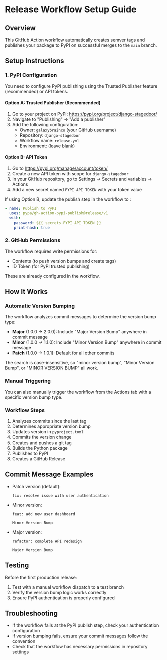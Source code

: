 # Release Workflow Setup Guide

## Overview

This GitHub Action workflow automatically creates semver tags and publishes your package to PyPI on successful merges to the `main` branch.

## Setup Instructions

### 1. PyPI Configuration

You need to configure PyPI publishing using the Trusted Publisher feature (recommended) or API tokens.

#### Option A: Trusted Publisher (Recommended)

1. Go to your project on PyPI: https://pypi.org/project/django-stagedoor/
2. Navigate to "Publishing" → "Add a publisher"
3. Add the following configuration:
   - Owner: `galaxybrainco` (your GitHub username)
   - Repository: `django-stagedoor`
   - Workflow name: `release.yml`
   - Environment: (leave blank)

#### Option B: API Token

1. Go to https://pypi.org/manage/account/token/
2. Create a new API token with scope for `django-stagedoor`
3. In your GitHub repository, go to Settings → Secrets and variables → Actions
4. Add a new secret named `PYPI_API_TOKEN` with your token value

If using Option B, update the publish step in the workflow to :

```yaml
- name: Publish to PyPI
  uses: pypa/gh-action-pypi-publish@release/v1
  with:
    password: ${{ secrets.PYPI_API_TOKEN }}
    print-hash: true
```

### 2. GitHub Permissions

The workflow requires write permissions for:

- Contents (to push version bumps and create tags)
- ID Token (for PyPI trusted publishing)

These are already configured in the workflow.

## How It Works

### Automatic Version Bumping

The workflow analyzes commit messages to determine the version bump type:

- **Major** (1.0.0 → 2.0.0): Include "Major Version Bump" anywhere in commit message
- **Minor** (1.0.0 → 1.1.0): Include "Minor Version Bump" anywhere in commit message
- **Patch** (1.0.0 → 1.0.1): Default for all other commits

The search is case-insensitive, so "minor version bump", "Minor Version Bump", or "MINOR VERSION BUMP" all work.

### Manual Triggering

You can also manually trigger the workflow from the Actions tab with a specific version bump type.

### Workflow Steps

1. Analyzes commits since the last tag
2. Determines appropriate version bump
3. Updates version in `pyproject.toml`
4. Commits the version change
5. Creates and pushes a git tag
6. Builds the Python package
7. Publishes to PyPI
8. Creates a GitHub Release

## Commit Message Examples

- Patch version (default):
  ```
  fix: resolve issue with user authentication
  ```
- Minor version:

  ```
  feat: add new user dashboard

  Minor Version Bump
  ```

- Major version:

  ```
  refactor: complete API redesign

  Major Version Bump
  ```

## Testing

Before the first production release:

1. Test with a manual workflow dispatch to a test branch
2. Verify the version bump logic works correctly
3. Ensure PyPI authentication is properly configured

## Troubleshooting

- If the workflow fails at the PyPI publish step, check your authentication configuration
- If version bumping fails, ensure your commit messages follow the convention
- Check that the workflow has necessary permissions in repository settings
